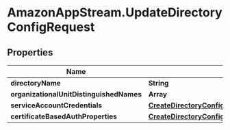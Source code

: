 # AmazonAppStream.UpdateDirectoryConfigRequest

## Properties

Name | Type | Description | Notes
------------ | ------------- | ------------- | -------------
**directoryName** | **String** |  | 
**organizationalUnitDistinguishedNames** | **Array** |  | [optional] 
**serviceAccountCredentials** | [**CreateDirectoryConfigRequestServiceAccountCredentials**](CreateDirectoryConfigRequestServiceAccountCredentials.md) |  | [optional] 
**certificateBasedAuthProperties** | [**CreateDirectoryConfigRequestCertificateBasedAuthProperties**](CreateDirectoryConfigRequestCertificateBasedAuthProperties.md) |  | [optional] 


